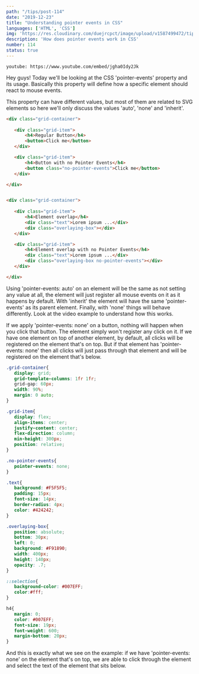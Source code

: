 ```yaml
---
path: "/tips/post-114"
date: "2019-12-23"
title: "Understanding pointer events in CSS"
languages: ['HTML', 'CSS']
img: 'https://res.cloudinary.com/duejrcpct/image/upload/v1587499472/tips/114-1_ofs1jh.png'
description: 'How does pointer events work in CSS'
number: 114
status: true
---
```


`youtube: https://www.youtube.com/embed/jgha0Idy2Jk`

Hey guys! Today we'll be looking at the CSS 'pointer-events' property and its usage. Basically this property will define how a specific element should react to mouse events.

This property can have different values, but most of them are related to SVG elements so here we'll only discuss the values 'auto', 'none' and 'inherit'.

 ```html
<div class="grid-container">
                
    <div class="grid-item">
        <h4>Regular Button</h4>
        <button>Click me</button>
    </div>

    <div class="grid-item">
        <h4>Button with no Pointer Events</h4>
        <button class="no-pointer-events">Click me</button>
    </div>

</div>


<div class="grid-container">
    
    <div class="grid-item">
        <h4>Element overlap</h4>
        <div class="text">Lorem ipsum ...</div>
        <div class="overlaying-box"></div>
    </div>

    <div class="grid-item">
        <h4>Element overlap with no Pointer Events</h4>
        <div class="text">Lorem ipsum ...</div>
        <div class="overlaying-box no-pointer-events"></div>
    </div>

</div>
 ```

Using 'pointer-events: auto' on an element will be the same as not setting any value at all, the element will just register all mouse events on it as it happens by default. With 'inherit' the element will have the same 'pointer-events' as its parent element. Finally, with 'none' things will behave differently. Look at the video example to understand how this works.

If we apply 'pointer-events: none' on a button, nothing will happen when you click that button. The element simply won't register any click on it.
If we have one element on top of another element, by default, all clicks will be registered on the element that's on top. But if that element has 'pointer-events: none' then all clicks will just pass through that element and will be registered on the element that's below.

 ```css
.grid-container{
    display: grid;
    grid-template-columns: 1fr 1fr;
    grid-gap: 60px;
    width: 90%;
    margin: 0 auto;
}

.grid-item{
    display: flex;
    align-items: center;
    justify-content: center;
    flex-direction: column;
    min-height: 300px;
    position: relative;
}

.no-pointer-events{
    pointer-events: none;
}

.text{
    background: #F5F5F5;
    padding: 15px;
    font-size: 14px;
    border-radius: 4px;
    color: #424242;
}

.overlaying-box{
    position: absolute;
    bottom: 30px;
    left: 0;
    background: #F91890;
    width: 400px;
    height: 140px;
    opacity: .7;
}

::selection{
    background-color: #007EFF;
    color:#fff;
}

h4{
    margin: 0;
    color: #007EFF;
    font-size: 19px;
    font-weight: 600;
    margin-bottom: 20px;
}
 ```

And this is exactly what we see on the example: if we have 'pointer-events: none' on the element that's on top, we are able to click through the element and select the text of the element that sits below.